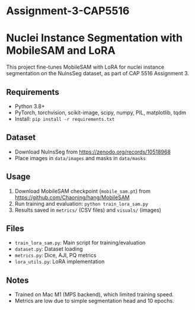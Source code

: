 # Assignment-3-CAP5516
# Nuclei Instance Segmentation with MobileSAM and LoRA
This project fine-tunes MobileSAM with LoRA for nuclei instance segmentation on the NuInsSeg dataset, as part of CAP 5516 Assignment 3.

## Requirements
- Python 3.8+
- PyTorch, torchvision, scikit-image, scipy, numpy, PIL, matplotlib, tqdm
- Install: `pip install -r requirements.txt`

## Dataset
- Download NuInsSeg from https://zenodo.org/records/10518968
- Place images in `data/images` and masks in `data/masks`

## Usage
1. Download MobileSAM checkpoint (`mobile_sam.pt`) from https://github.com/Chaoning/hang/MobileSAM
2. Run training and evaluation: `python train_lora_sam.py`
3. Results saved in `metrics/` (CSV files) and `visuals/` (images)

## Files
- `train_lora_sam.py`: Main script for training/evaluation
- `dataset.py`: Dataset loading
- `metrics.py`: Dice, AJI, PQ metrics
- `lora_utils.py`: LoRA implementation

## Notes
- Trained on Mac M1 (MPS backend), which limited training speed.
- Metrics are low due to simple segmentation head and 10 epochs.
